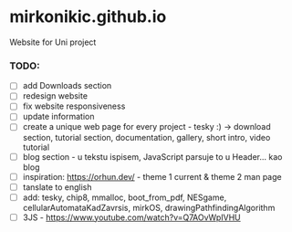 # mirkonikic.github.io
Website for Uni project

### TODO:
- [ ] add Downloads section
- [ ] redesign website
- [ ] fix website responsiveness
- [ ] update information
- [ ] create a unique web page for every project - tesky :) -> download section, tutorial section, documentation, gallery, short intro, video tutorial
- [ ] blog section - u tekstu ispisem, JavaScript parsuje to u Header... kao blog
- [ ] inspiration: https://orhun.dev/ - theme 1 current & theme 2 man page
- [ ] tanslate to english
- [ ] add: tesky, chip8, mmalloc, boot_from_pdf, NESgame, cellularAutomataKadZavrsis, mirkOS, drawingPathfindingAlgorithm
- [ ] 3JS - https://www.youtube.com/watch?v=Q7AOvWpIVHU
